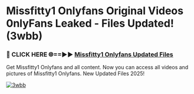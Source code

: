 # Missfitty1 Onlyfans Original Videos 0nlyFans Leaked - Files Updated! (3wbb)

<h3>🔴 CLICK HERE 🌐==►► <a href="https://tinyurl.com/2m67pmp6" rel="nofollow">Missfitty1 Onlyfans Updated Files</a></h3>

Get Missfitty1 Onlyfans and all content. Now you can access all videos and pictures of Missfitty1 Onlyfans. New Updated Files 2025!

[![3wbb](https://i.imgur.com/H4QAA4z.gif)](https://tinyurl.com/2m67pmp6)